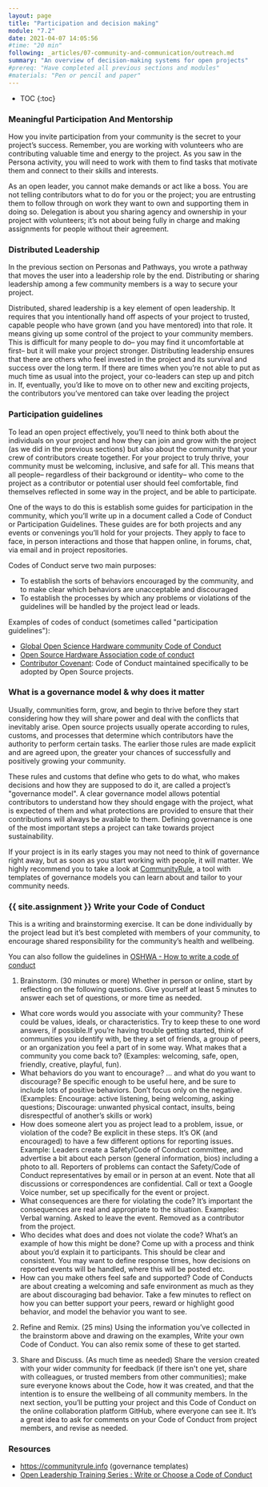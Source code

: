 ```yaml
---
layout: page
title: "Participation and decision making"
module: "7.2"
date: 2021-04-07 14:05:56
#time: "20 min"
following: _articles/07-community-and-communication/outreach.md
summary: "An overview of decision-making systems for open projects"
#prereq: "Have completed all previous sections and modules"
#materials: "Pen or pencil and paper"
---
```


* TOC
{:toc}

### Meaningful Participation And Mentorship

How you invite participation from your community is the secret to your project’s success. Remember, you are working with volunteers who are contributing valuable time and energy to the project. As you saw in the Persona activity, you will need to work with them to find tasks that motivate them and connect to their skills and interests.

As an open leader, you cannot make demands or act like a boss. You are not telling contributors what to do for you or the project; you are entrusting them to follow through on work they want to own and supporting them in doing so. Delegation is about you sharing agency and ownership in your project with volunteers; it’s not about being fully in charge and making assignments for people without their agreement.


### Distributed Leadership

In the previous section on Personas and Pathways, you wrote a pathway that moves the user into a leadership role by the end. Distributing or sharing leadership among a few community members is a way to secure your project.

Distributed, shared leadership is a key element of open leadership. It requires that you intentionally hand off aspects of your project to trusted, capable people who have grown (and you have mentored) into that role. It means giving up some control of the project to your community members. This is difficult for many people to do– you may find it uncomfortable at first– but it will make your project stronger. Distributing leadership ensures that there are others who feel invested in the project and its survival and success over the long term. If there are times when you’re not able to put as much time as usual into the project, your co-leaders can step up and pitch in. If, eventually, you’d like to move on to other new and exciting projects, the contributors you’ve mentored can take over leading the project

### Participation guidelines

To lead an open project effectively, you’ll need to think both about the individuals on your project and how they can join and grow with the project (as we did in the previous sections) but also about the community that your crew of contributors create together. For your project to truly thrive, your community must be welcoming, inclusive, and safe for all. This means that all people– regardless of their background or identity– who come to the project as a contributor or potential user should feel comfortable, find themselves reflected in some way in the project, and be able to participate.

One of the ways to do this is establish some guides for participation in the community, which you’ll write up in a document called a Code of Conduct or Participation Guidelines. These guides are for both projects and any events or convenings you’ll hold for your projects. They apply to face to face, in person interactions and those that happen online, in forums, chat, via email and in project repositories.

Codes of Conduct serve two main purposes:

- To establish the sorts of behaviors encouraged by the community, and to make clear which behaviors are unacceptable and discouraged
- To establish the processes by which any problems or violations of the guidelines will be handled by the project lead or leads.

Examples of codes of conduct (sometimes called "participation guidelines"):
- [Global Open Science Hardware community Code of Conduct](https://openhardware.science/gosh-2017/gosh-code-of-conduct/)
- [Open Source Hardware Association code of conduct](https://www.oshwa.org/about/file-cabinet/policies/code-of-conduct/)
- [Contributor Covenant](http://contributor-covenant.org/): Code of Conduct maintained specifically to be adopted by Open Source projects.


### What is a governance model & why does it matter
Usually, communities form, grow, and begin to thrive before they start considering how they will share power and deal with the conflicts that inevitably arise. Open source projects usually operate according to rules, customs, and processes that determine which contributors have the authority to perform certain tasks. The earlier those rules are made explicit and are agreed upon, the greater your chances of successfully and positively growing your community.

These rules and customs that define who gets to do what, who makes decisions and how they are supposed to do it, are called a project’s "governance model". A clear governance model allows potential contributors to understand how they should engage with the project, what is expected of them and what protections are provided to ensure that their contributions will always be available to them. Defining governance is one of the most important steps a project can take towards project sustainability.

If your project is in its early stages you may not need to think of governance right away, but as soon as you start working with people, it will matter. We highly recommend you to take a look at [CommunityRule](https://communityrule.info/), a tool with templates of governance models you can learn about and tailor to your community needs.


### {{ site.assignment }} Write your Code of Conduct
This is a writing and brainstorming exercise. It can be done individually by the project lead but it’s best completed with members of your community, to encourage shared responsibility for the community’s health and wellbeing.


You can also follow the guidelines in [OSHWA - How to write a code of conduct](https://www.oshwa.org/how-to-write-a-code-of-conduct/)

1. Brainstorm. (30 minutes or more) Whether in person or online, start by reflecting on the following questions. Give yourself at least 5 minutes to answer each set of questions, or more time as needed.

- What core words would you associate with your community? These could be values, ideals, or characteristics. Try to keep these to one word answers, if possible.If you’re having trouble getting started, think of communities you identify with, be they a set of friends, a group of peers, or an organization you feel a part of in some way. What makes that a community you come back to? (Examples: welcoming, safe, open, friendly, creative, playful, fun).
- What behaviors do you want to encourage? … and what do you want to discourage? Be specific enough to be useful here, and be sure to include lots of positive behaviors. Don’t focus only on the negative.(Examples: Encourage: active listening, being welcoming, asking questions; Discourage: unwanted physical contact, insults, being disrespectful of another’s skills or work)
- How does someone alert you as project lead to a problem, issue, or violation of the code? Be explicit in these steps. It’s OK (and encouraged) to have a few different options for reporting issues. Example: Leaders create a Safety/Code of Conduct committee, and advertise a bit about each person (general information, bios) including a photo to all. Reporters of problems can contact the Safety/Code of Conduct representatives by email or in person at an event. Note that all discussions or correspondences are confidential. Call or text a Google Voice number, set up specifically for the event or project.
- What consequences are there for violating the code? It’s important the consequences are real and appropriate to the situation. Examples: Verbal warning. Asked to leave the event. Removed as a contributor from the project.
- Who decides what does and does not violate the code? What’s an example of how this might be done? Come up with a process and think about you’d explain it to participants. This should be clear and consistent. You may want to define response times, how decisions on reported events will be handled, where this will be posted etc.
- How can you make others feel safe and supported? Code of Conducts are about creating a welcoming and safe environment as much as they are about discouraging bad behavior. Take a few minutes to reflect on how you can better support your peers, reward or highlight good behavior, and model the behavior you want to see.

2. Refine and Remix. (25 mins) Using the information you’ve collected in the brainstorm above and drawing on the examples, Write your own Code of Conduct. You can also remix some of these to get started.

3. Share and Discuss. (As much time as needed) Share the version created with your wider community for feedback (if there isn't one yet, share with colleagues, or trusted members from other communities); make sure everyone knows about the Code, how it was created, and that the intention is to ensure the wellbeing of all community members. In the next section, you’ll be putting your project and this Code of Conduct on the online collaboration platform GitHub, where everyone can see it. It’s a great idea to ask for comments on your Code of Conduct from project members, and revise as needed.

### Resources
- https://communityrule.info (governance templates)
- [Open Leadership Training Series : Write or Choose a Code of Conduct](https://mozilla.github.io/open-leadership-training-series/articles/building-communities-of-contributors/write-a-code-of-conduct/)
